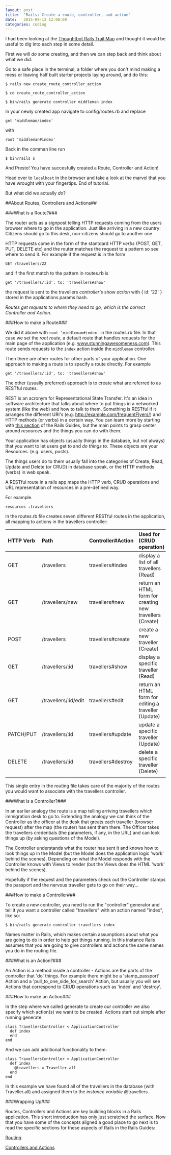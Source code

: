 ```yaml
---
layout: post
title:  "Rails: Create a route, controller, and action"
date:   2015-09-12 12:00:00
categories: coding
---
```


I had been looking at the [Thoughtbot Rails Trail Map](https://github.com/thoughtbot/trail-map/blob/master/rails.md) and thought it would be useful to dig into each step in some detail.

First we will *do* some creating, and then we can step back and think about what we *did*.

Go to a safe place in the terminal, a folder where you don't mind making a mess or leaving half built starter projects laying around, and do this:

```
$ rails new create_route_controller_action
```

```
$ cd create_route_controller_action
```

```
$ bin/rails generate controller middleman index
```

In your newly created app navigate to config/routes.rb and replace

```
get 'middleman/index'
```

with

```
root ‘middleman#index'
```

Back in the comman line run

```
$ bin/rails s
```

And Presto! You have succesfully created a Route, Controller and Action! 

Head over to ```localhost``` in the browser and take a look at the marvel that you have wrought with your fingertips. End of tutorial.

But what did we actually *do*?

##About Routes, Controllers and Actions##

###What is a Route?###

The router acts as a signpost telling HTTP requests coming from the users browser where to go in the application. Just like arriving in a new country: Citizens should go to this desk, non-citizens should go to another one. 

HTTP requests come in the form of the stantdard HTTP *verbs* (POST, GET, PUT, DELETE etc) and the router matches the request to a pattern so see where to send it. For example if the request is in the form 

```
GET /travellers/22
```

and if the first match to the pattern in routes.rb is

```
get '/travellers/:id', to: 'travellers#show'
```

the request is sent to the travellers *controller's* show *action* with { id: '22' } stored in the applications params hash.

*Routes get requests to where they need to go, which is the correct Controller and Action.*

###How to make a Route###

We did it above with ```root ‘middleman#index'``` in the routes.rb file. In that case we set the *root route*, a default route that handles requests for the main page of the application (e.g. www.stunningawesomeness.com). This route sends requests to the ```index``` action inside the ```middleman``` controller.

Then there are other routes for other parts of your application. One approach to making a route is to specify a route directly. For example 

```
get '/travellers/:id', to: 'travellers#show'
```

The other (usually preferred) approach is to create what are referred to as RESTful routes.

REST is an acronym for Representational State Transfer. It's an idea in software architecture that talks about where to put things in a networked system (like the web) and how to talk to them. Something is RESTful if it arranges the different URI's (e.g. http://example.com/frequentFlyers/) and HTTP methods (or verbs) in a certain way. You can learn more by starting with [this section](http://guides.rubyonrails.org/routing.html#resource-routing-the-rails-default) of the Rails Guides, but the main points to grasp center around *resources* and the things you can do with them.

Your application has objects (usually things in the database, but not always) that you want to let users get to and *do things to*. These objects are your Resources. (e.g. users, posts). 

The things users do to them usually fall into the categories of Create, Read, Update and Delete (or CRUD) in database speak, or the HTTP methods (verbs) in web speak.

A RESTful route in a rails app maps the HTTP verb, CRUD operations and URL representation of resources in a pre-defined way.

For example.

```
resources :travellers
```

in the routes.rb file creates seven different RESTful routes in the application, all mapping to actions in the travellers controller:

HTTP Verb| Path       | Controller#Action| Used for (CRUD operation) |
:------- | :--------- | :--------------- | :------------------------ |
GET      | /travellers| travellers#index | display a list of all travellers (Read)
GET | /travellers/new | travellers#new | return an HTML form for creating new travellers (Create)
POST | /travellers | travellers#create | create a new traveller (Create)
GET | /travellers/:id | travellers#show | display a specific traveller (Read)
GET | /travellers/:id/edit | travellers#edit | return an HTML form for editing a traveller (Update)
PATCH/PUT  | /travellers/:id | travellers#update | update a specific traveller (Update)
DELETE | /travellers/:id  | travellers#destroy | delete a specific traveller (Delete)
 | | |

This single entry in the routing file takes care of the majority of the routes you would want to associate with the travellers controller.


###What is a Controller?###

In an earlier analogy the route is a map telling arriving travellers which immigration desk to go to. Extending the analogy we can think of the Controller as the officer at the desk that greats each traveller (browser request) after the map (the router) has sent them there. The Officer takes the travellers credentials (the parameters, if any, in the URL) and can look things up (by asking questions of the Model). 

The Controller understands what the router has sent it and knows how to look things up in the Model (but the Model does the application logic 'work' behind the scenes). Depending on what the Model responds with the Controller knows with Views to render (but the Views does the HTML 'work' behind the scenes). 

Hopefully if the request and the parameters check out the Controller stamps the passport and the nervous traveller gets to go on their way...


###How to make a Controller###

To create a new controller, you need to run the "controller" generator and tell it you want a controller called "travellers" with an action named "index", like so:

```
$ bin/rails generate controller travellers index
```

Names matter in Rails, which makes certain assumptions about what you are going to do in order to help get things running. In this instance Rails assumes that you are going to give controllers and actions the same names you do in the routing file.


###What is an Action?###

An Action is a method inside a controller - Actions are the parts of the controller that 'do' things. For example there might be a 'stamp_passport' Action and a 'pull_to_one_side_for_search' Action, but usually you will see Actions that correspond to CRUD operations such as 'index' and 'destroy'. 

###How to make an Action###

In the step where we called generate to create our controller we also specify which action(s) we want to be created. Actions start out simple after running generate:

```
class TravellersController < ApplicationController
  def index
  end
end
```

And we can add additional functionality to them:

```
class TravellersController < ApplicationController
  def index
    @travellers = Traveller.all
  end
end
```

In this example we have found all of the travellers in the database (with Traveller.all) and assigned them to the *instance variable* @travellers.

###Wrapping Up###

Routes, Controllers and Actions are key building blocks in a Rails application. This short introduction has only just scratched the surface. Now that you have some of the concepts aligned a good place to go next is to read the specific sections for these aspects of Rails in the Rails Guides:

[Routing](http://guides.rubyonrails.org/routing.html)

[Controllers and Actions](http://guides.rubyonrails.org/action_controller_overview.html)